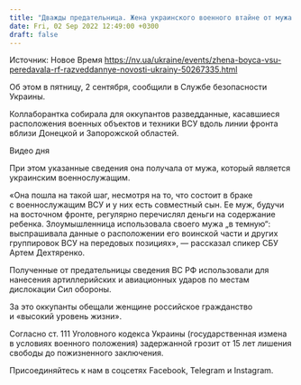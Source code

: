 ```yaml
---
title: "Дважды предательница. Жена украинского военного втайне от мужа передавала РФ разведданные о ВСУ"
date: Fri, 02 Sep 2022 12:49:00 +0300
draft: false
---
```

Источник: Новое Время https://nv.ua/ukraine/events/zhena-boyca-vsu-peredavala-rf-razveddannye-novosti-ukrainy-50267335.html


Об этом в пятницу, 2 сентября, сообщили в Службе безопасности Украины.

Коллаборантка собирала для оккупантов разведданные, касавшиеся расположения военных объектов и техники ВСУ вдоль линии фронта вблизи Донецкой и Запорожской областей.

 Видео дня   

При этом указанные сведения она получала от мужа, который является украинским военнослужащим.

«Она пошла на такой шаг, несмотря на то, что состоит в браке с военнослужащим ВСУ и у них есть совместный сын. Ее муж, будучи на восточном фронте, регулярно перечислял деньги на содержание ребенка. Злоумышленница использовала своего мужа „в темную“: выспрашивала данные о расположении его воинской части и других группировок ВСУ на передовых позициях», — рассказал спикер СБУ Артем Дехтяренко.

Полученные от предательницы сведения ВС РФ использовали для нанесения артиллерийских и авиационных ударов по местам дислокации Сил обороны.

За это оккупанты обещали женщине российское гражданство и «высокий уровень жизни».

Согласно ст. 111 Уголовного кодекса Украины (государственная измена в условиях военного положения) задержанной грозит от 15 лет лишения свободы до пожизненного заключения.

Присоединяйтесь к нам в соцсетях Facebook, Telegram и Instagram.
